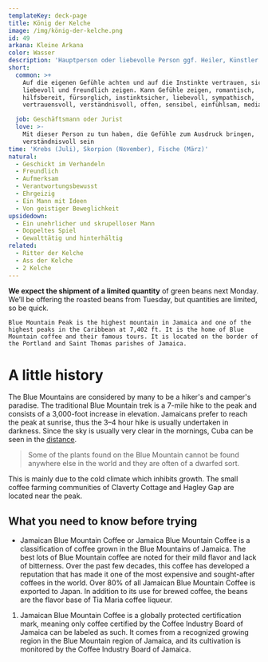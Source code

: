 ```yaml
---
templateKey: deck-page
title: König der Kelche
image: /img/könig-der-kelche.png
id: 49
arkana: Kleine Arkana
color: Wasser
description: 'Hauptperson oder liebevolle Person ggf. Heiler, Künstler'
short:
  common: >+
    Auf die eigenen Gefühle achten und auf die Instinkte vertrauen, sich
    liebevoll und freundlich zeigen. Kann Gefühle zeigen, romantisch,
    hilfsbereit, fürsorglich, instinktsicher, liebevoll, sympathisch,
    vertrauensvoll, verständnisvoll, offen, sensibel, einfühlsam, medial

  job: Geschäftsmann oder Jurist
  love: >-
    Mit dieser Person zu tun haben, die Gefühle zum Ausdruck bringen,
    verständnisvoll sein
time: 'Krebs (Juli), Skorpion (November), Fische (März)'
natural:
  - Geschickt im Verhandeln
  - Freundlich
  - Aufmerksam
  - Verantwortungsbewusst
  - Ehrgeizig
  - Ein Mann mit Ideen
  - Von geistiger Beweglichkeit
upsidedown:
  - Ein unehrlicher und skrupelloser Mann
  - Doppeltes Spiel
  - Gewalttätig und hinterhältig
related:
  - Ritter der Kelche
  - Ass der Kelche
  - 2 Kelche
---
```

**We expect the shipment of a limited quantity** of green beans next Monday. We’ll be offering the roasted beans from Tuesday, but quantities are limited, so be quick.

`Blue Mountain Peak is the highest mountain in Jamaica and one of the highest peaks in the Caribbean at 7,402 ft. It is the home of Blue Mountain coffee and their famous tours. It is located on the border of the Portland and Saint Thomas parishes of Jamaica.`

# A little history

The Blue Mountains are considered by many to be a hiker's and camper's paradise. The traditional Blue Mountain trek is a 7-mile hike to the peak and consists of a 3,000-foot increase in elevation. Jamaicans prefer to reach the peak at sunrise, thus the 3–4 hour hike is usually undertaken in darkness. Since the sky is usually very clear in the mornings, Cuba can be seen in the [distance](google.com).

> Some of the plants found on the Blue Mountain cannot be found anywhere else in the world and they are often of a dwarfed sort.

This is mainly due to the cold climate which inhibits growth. The small coffee farming communities of Claverty Cottage and Hagley Gap are located near the peak.

## What you need to know before trying

* Jamaican Blue Mountain Coffee or Jamaica Blue Mountain Coffee is a classification of coffee grown in the Blue Mountains of Jamaica. The best lots of Blue Mountain coffee are noted for their mild flavor and lack of bitterness. Over the past few decades, this coffee has developed a reputation that has made it one of the most expensive and sought-after coffees in the world. Over 80% of all Jamaican Blue Mountain Coffee is exported to Japan. In addition to its use for brewed coffee, the beans are the flavor base of Tia Maria coffee liqueur.

1. Jamaican Blue Mountain Coffee is a globally protected certification mark, meaning only coffee certified by the Coffee Industry Board of Jamaica can be labeled as such. It comes from a recognized growing region in the Blue Mountain region of Jamaica, and its cultivation is monitored by the Coffee Industry Board of Jamaica.
